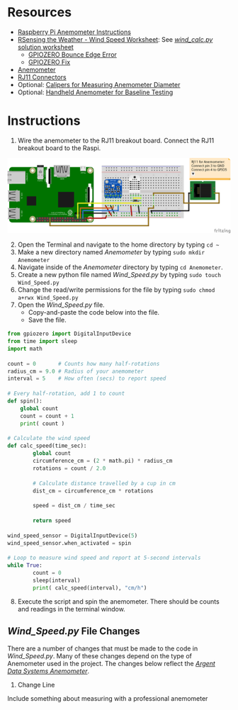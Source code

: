 # Resources
* [Raspberry Pi Anemometer Instructions](https://projects.raspberrypi.org/en/projects/build-your-own-weather-station/6)
* [RSensing the Weather - Wind Speed Worksheet](https://www.raspberrypi.org/learning/sensing-the-weather/lesson-2/worksheet/): See [_wind_calc.py_ solution worksheet](https://www.raspberrypi.org/learning/sensing-the-weather/lesson-2/code/wind_calc.py)
  * [GPIOZERO Bounce Edge Error](https://www.raspberrypi.org/forums/viewtopic.php?f=28&t=226053&p=1387758#p1387758)
  * [GPIOZERO Fix](https://github.com/RPi-Distro/python-gpiozero/issues/687#issuecomment-435620598)
* [Anemometer](https://www.argentdata.com/catalog/product_info.php?products_id=145)
* [RJ11 Connectors](https://www.amazon.com/Electronics-Salon-Right-Breakout-Terminal-Connector/dp/B01GNO4L6K/ref=sr_1_1_sspa?ie=UTF8&qid=1541341497&sr=8-1-spons&keywords=rj11+breakout&psc=1)
* Optional: [Calipers for Measuring Anemometer Diameter](https://www.amazon.com/Neiko-01407A-Electronic-Digital-Stainless/dp/B000GSLKIW/ref=sr_1_3?s=industrial&ie=UTF8&qid=1541366805&sr=1-3&keywords=digital+calipers&dpID=41WMvppQQrL&preST=_SY300_QL70_&dpSrc=srch)
* Optional: [Handheld Anemometer for Baseline Testing](https://www.amazon.com/Digital-Handheld-Anemometer-Measuring-Temperature/dp/B01NATTEWW/ref=sr_1_8?ie=UTF8&qid=1541343315&sr=8-8&keywords=handheld+anemometer)
# Instructions
1. Wire the anemometer to the RJ11 breakout board. Connect the RJ11 breakout board to the Raspi.

![Anemometer](https://github.com/kjellwr4/Raspi-Weather-Station/blob/BMP280/Anemometer/Raspi%20BMP280%20DHT22%20Anemometer%20with%20BB_bb.png)

2. Open the Terminal and navigate to the home directory by typing `cd ~`
3. Make a new directory named _Anemometer_ by typing `sudo mkdir Anemometer`
4. Navigate inside of the _Anemometer_ directory by typing `cd Anemometer`.
5. Create a new python file named _Wind_Speed.py_ by typing `sudo touch Wind_Speed.py`
6. Change the read/write permissions for the file by typing `sudo chmod a+rwx Wind_Speed.py`
7. Open the _Wind_Speed.py_ file.
   * Copy-and-paste the code below into the file.
   * Save the file.
```python
from gpiozero import DigitalInputDevice
from time import sleep
import math

count = 0       # Counts how many half-rotations
radius_cm = 9.0 # Radius of your anemometer
interval = 5    # How often (secs) to report speed

# Every half-rotation, add 1 to count
def spin():
	global count
	count = count + 1
	print( count )

# Calculate the wind speed 
def calc_speed(time_sec):
        global count  
        circumference_cm = (2 * math.pi) * radius_cm        
        rotations = count / 2.0

        # Calculate distance travelled by a cup in cm
        dist_cm = circumference_cm * rotations

        speed = dist_cm / time_sec

        return speed

wind_speed_sensor = DigitalInputDevice(5)
wind_speed_sensor.when_activated = spin

# Loop to measure wind speed and report at 5-second intervals
while True:
        count = 0
        sleep(interval)
        print( calc_speed(interval), "cm/h")
```
8. Execute the script and spin the anemometer. There should be counts and readings in the terminal window.
## _Wind_Speed.py_ File Changes
There are a number of changes that must be made to the code in _Wind_Speed.py_. Many of these changes depend on the type of Anemometer used in the project. The changes below reflect the _[Argent Data Systems Anemometer](https://www.argentdata.com/catalog/product_info.php?products_id=145)_.
1. Change Line 

Include something about measuring with a professional anemometer
